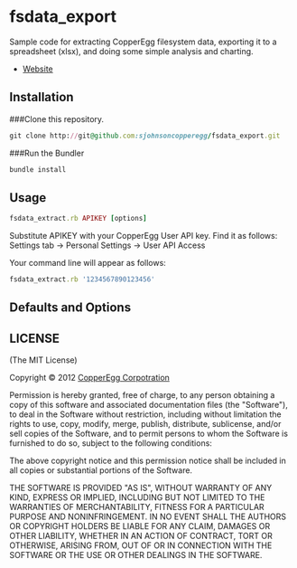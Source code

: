 fsdata_export
=============

Sample code for extracting CopperEgg filesystem data, exporting it to a spreadsheet (xlsx), and doing some simple analysis and charting. 

* [Website](https://github.com/sjohnsoncopperegg/fsdata_export)

## Installation

###Clone this repository.

```ruby
git clone http://git@github.com:sjohnsoncopperegg/fsdata_export.git
```

###Run the Bundler

```ruby
bundle install
```

## Usage

```ruby
fsdata_extract.rb APIKEY [options]
```
Substitute APIKEY with your CopperEgg User API key. Find it as follows:
  Settings tab -> Personal Settings -> User API Access

Your command line will appear as follows:

```ruby
fsdata_extract.rb '1234567890123456'
```
    
## Defaults and Options

##  LICENSE

(The MIT License)

Copyright © 2012 [CopperEgg Corpotration](http://copperegg.com)

Permission is hereby granted, free of charge, to any person obtaining a
copy of this software and associated documentation files (the "Software"),
to deal in the Software without restriction, including without
limitation the rights to use, copy, modify, merge, publish, distribute,
sublicense, and/or sell copies of the Software, and to permit persons
to whom the Software is furnished to do so, subject to the following conditions:

The above copyright notice and this permission notice shall be included
in all copies or substantial portions of the Software.

THE SOFTWARE IS PROVIDED "AS IS", WITHOUT WARRANTY OF ANY KIND, EXPRESS
OR IMPLIED, INCLUDING BUT NOT LIMITED TO THE WARRANTIES OF MERCHANTABILITY,
FITNESS FOR A PARTICULAR PURPOSE AND NONINFRINGEMENT. IN NO EVENT SHALL
THE AUTHORS OR COPYRIGHT HOLDERS BE LIABLE FOR ANY CLAIM, DAMAGES OR
OTHER LIABILITY, WHETHER IN AN ACTION OF CONTRACT, TORT OR OTHERWISE,
ARISING FROM, OUT OF OR IN CONNECTION WITH THE SOFTWARE OR THE USE OR
OTHER DEALINGS IN THE SOFTWARE.
